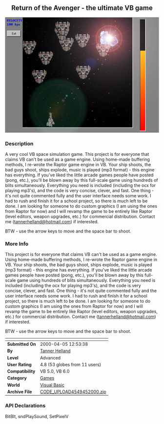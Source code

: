 ﻿<div align="center">

## Return of the Avenger \- the ultimate VB game

<img src="PIC20003281651592638.jpg">
</div>

### Description

A very cool VB space simulation game. This project is for everyone that claims VB can't be used as a game engine. Using home-made buffering methods, I re-wrote the Raptor game engine in VB. Your ship shoots, the bad guys shoot, ships explode, music is played (mp3 format) - this engine has everything. If you've liked the little arcade games people have posted (pong, etc.), you'll be blown away by this full-scale game using hundreds of blits simultaneously. Everything you need is included (including the ocx for playing mp3's), and the code is very concise, clever, and fast. One thing - it's not quite commented fully and the user interface needs some work. I had to rush and finish it for a school project, so there is much left to be done. I am looking for someone to do custom graphics (I am using the ones from Raptor for now) and I will revamp the game to be entirely like Raptor (level editors, weapon upgrades, etc.) for commercial distribution. Contact me (tannerhelland@hotmail.com) if interested.

BTW - use the arrow keys to move and the space bar to shoot.
 
### More Info
 
This project is for everyone that claims VB can't be used as a game engine. Using home-made buffering methods, I re-wrote the Raptor game engine in VB. Your ship shoots, the bad guys shoot, ships explode, music is played (mp3 format) - this engine has everything. If you've liked the little arcade games people have posted (pong, etc.), you'll be blown away by this full-scale game using hundreds of blits simultaneously. Everything you need is included (including the ocx for playing mp3's), and the code is very concise, clever, and fast. One thing - it's not quite commented fully and the user interface needs some work. I had to rush and finish it for a school project, so there is much left to be done. I am looking for someone to do custom graphics (I am using the ones from Raptor for now) and I will revamp the game to be entirely like Raptor (level editors, weapon upgrades, etc.) for commercial distribution. Contact me (tannerhelland@hotmail.com) if interested.

BTW - use the arrow keys to move and the space bar to shoot.


<span>             |<span>
---                |---
**Submitted On**   |2000-04-05 12:53:38
**By**             |[Tanner Helland](https://github.com/Planet-Source-Code/PSCIndex/blob/master/ByAuthor/tanner-helland.md)
**Level**          |Advanced
**User Rating**    |4.8 (53 globes from 11 users)
**Compatibility**  |VB 5\.0, VB 6\.0
**Category**       |[Games](https://github.com/Planet-Source-Code/PSCIndex/blob/master/ByCategory/games__1-38.md)
**World**          |[Visual Basic](https://github.com/Planet-Source-Code/PSCIndex/blob/master/ByWorld/visual-basic.md)
**Archive File**   |[CODE\_UPLOAD4549452000\.zip](https://github.com/Planet-Source-Code/tanner-helland-return-of-the-avenger-the-ultimate-vb-game__1-6856/archive/master.zip)

### API Declarations

BitBlt, sndPlaySound, SetPixelV





